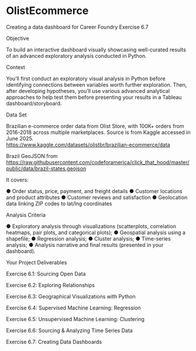 # OlistEcommerce
Creating a data dashboard for Career Foundry Exercise 6.7

<p>Objective</p>
<p>To build an interactive dashboard visually showcasing well-curated results of an advanced exploratory analysis conducted in Python.</p>
<p>Context</p>
<p> You’ll first conduct an exploratory visual analysis in Python before identifying connections between variables worth further exploration. Then, after developing hypotheses, you’ll use various advanced analytical approaches to help test them before presenting your results in a Tableau dashboard/storyboard.</p>
<p>Data Set</p>
<p> Brazilian e-commerce order data from Olist Store, with 100K+ orders from 2016-2018 across multiple marketplaces.  Source is from Kaggle accessed in June 2025.<br><a href="https://www.kaggle.com/datasets/olistbr/brazilian-ecommerce/data">https://www.kaggle.com/datasets/olistbr/brazilian-ecommerce/data</a></p>
<p>Brazil GeoJSON from <a href="https://raw.githubusercontent.com/codeforamerica/click_that_hood/master/public/data/brazil-states.geojson">https://raw.githubusercontent.com/codeforamerica/click_that_hood/master/public/data/brazil-states.geojson</a></p>
<p> It covers: </p>
<p> ●  Order status, price, payment, and freight details 
 ● Customer locations and product attributes 
 ● Customer reviews and satisfaction 
 ●  Geolocation data linking ZIP codes to lat/lng coordinates </p>
<p> Analysis Criteria</p>
<p> ● Exploratory analysis through visualizations (scatterplots, correlation heatmaps, pair plots, and categorical plots);
 ● Geospatial analysis using a shapefile;
 ● Regression analysis;
 ● Cluster analysis;
 ● Time-series analysis;
 ● Analysis narrative and final results (presented in your dashboard).</p>
<p>Your Project Deliverables</p>
<p> Exercise 6.1: Sourcing Open Data</p>
<p> Exercise 6.2: Exploring Relationships</p>
<p> Exercise 6.3: Geographical Visualizations with Python</p>
<p> Exercise 6.4: Supervised Machine Learning: Regression</p>
<p> Exercise 6.5: Unsupervised Machine Learning: Clustering</p>
<p> Exercise 6.6: Sourcing &amp; Analyzing Time Series Data</p>
<p> Exercise 6.7: Creating Data Dashboards</p>
